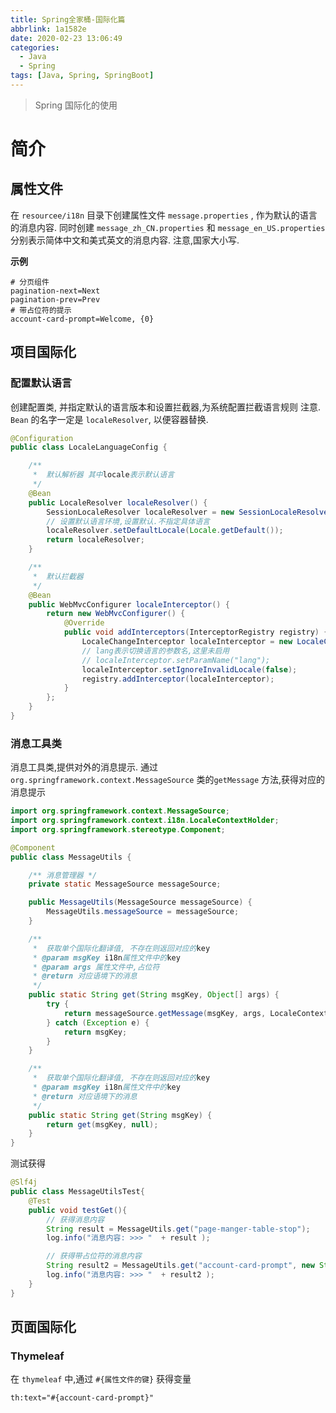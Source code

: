 ```yaml
---
title: Spring全家桶-国际化篇
abbrlink: 1a1582e
date: 2020-02-23 13:06:49
categories:
  - Java
  - Spring
tags: [Java, Spring, SpringBoot]
---
```


> Spring 国际化的使用

<!--more-->



# 简介

## 属性文件

在 `resourcee/i18n` 目录下创建属性文件 `message.properties` , 作为默认的语言的消息内容.
同时创建 `message_zh_CN.properties` 和 `message_en_US.properties` 分别表示简体中文和美式英文的消息内容. 注意,国家大小写.

**示例**

```properties
# 分页组件
pagination-next=Next
pagination-prev=Prev
# 带占位符的提示
account-card-prompt=Welcome, {0}
```



## 项目国际化

### 配置默认语言

创建配置类, 并指定默认的语言版本和设置拦截器,为系统配置拦截语言规则
注意. `Bean` 的名字一定是 `localeResolver`, 以便容器替换.

```java
@Configuration
public class LocaleLanguageConfig {

    /**
     *  默认解析器 其中locale表示默认语言
     */
    @Bean
    public LocaleResolver localeResolver() {
        SessionLocaleResolver localeResolver = new SessionLocaleResolver();
        // 设置默认语言环境,设置默认.不指定具体语言
        localeResolver.setDefaultLocale(Locale.getDefault());
        return localeResolver;
    }

    /**
     *  默认拦截器
     */
    @Bean
    public WebMvcConfigurer localeInterceptor() {
        return new WebMvcConfigurer() {
            @Override
            public void addInterceptors(InterceptorRegistry registry) {
                LocaleChangeInterceptor localeInterceptor = new LocaleChangeInterceptor();
                // lang表示切换语言的参数名,这里未启用
                // localeInterceptor.setParamName("lang");
                localeInterceptor.setIgnoreInvalidLocale(false);
                registry.addInterceptor(localeInterceptor);
            }
        };
    }
}
```

### 消息工具类

消息工具类,提供对外的消息提示.
通过 `org.springframework.context.MessageSource` 类的`getMessage` 方法,获得对应的消息提示

```java
import org.springframework.context.MessageSource;
import org.springframework.context.i18n.LocaleContextHolder;
import org.springframework.stereotype.Component;

@Component
public class MessageUtils {

    /** 消息管理器 */
    private static MessageSource messageSource;

    public MessageUtils(MessageSource messageSource) {
        MessageUtils.messageSource = messageSource;
    }

    /**
     *  获取单个国际化翻译值, 不存在则返回对应的key
     * @param msgKey i18n属性文件中的key
     * @param args 属性文件中,占位符
     * @return 对应语境下的消息
     */
    public static String get(String msgKey, Object[] args) {
        try {
            return messageSource.getMessage(msgKey, args, LocaleContextHolder.getLocale());
        } catch (Exception e) {
            return msgKey;
        }
    }

    /**
     *  获取单个国际化翻译值, 不存在则返回对应的key
     * @param msgKey i18n属性文件中的key
     * @return 对应语境下的消息
     */
    public static String get(String msgKey) {
        return get(msgKey, null);
    }
}
```



测试获得

```java
@Slf4j
public class MessageUtilsTest{
    @Test
    public void testGet(){
        // 获得消息内容
        String result = MessageUtils.get("page-manger-table-stop");
        log.info("消息内容: >>> "  + result );

        // 获得带占位符的消息内容
        String result2 = MessageUtils.get("account-card-prompt", new String[] {"囧囧"});
        log.info("消息内容: >>> "  + result2 );
    }
}
```



## 页面国际化

### Thymeleaf

在 `thymeleaf` 中,通过 `#{属性文件的键}` 获得变量

`th:text="#{account-card-prompt}"`